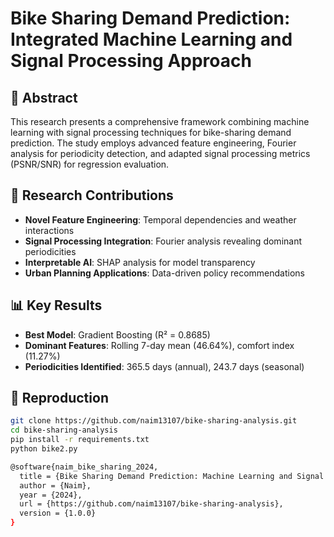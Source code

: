 # Bike Sharing Demand Prediction: Integrated Machine Learning and Signal Processing Approach

## 📖 Abstract
This research presents a comprehensive framework combining machine learning with signal processing techniques for bike-sharing demand prediction. The study employs advanced feature engineering, Fourier analysis for periodicity detection, and adapted signal processing metrics (PSNR/SNR) for regression evaluation.

## 🎯 Research Contributions
- **Novel Feature Engineering**: Temporal dependencies and weather interactions
- **Signal Processing Integration**: Fourier analysis revealing dominant periodicities
- **Interpretable AI**: SHAP analysis for model transparency
- **Urban Planning Applications**: Data-driven policy recommendations

## 📊 Key Results
- **Best Model**: Gradient Boosting (R² = 0.8685)
- **Dominant Features**: Rolling 7-day mean (46.64%), comfort index (11.27%)
- **Periodicities Identified**: 365.5 days (annual), 243.7 days (seasonal)

## 🚀 Reproduction
```bash
git clone https://github.com/naim13107/bike-sharing-analysis.git
cd bike-sharing-analysis
pip install -r requirements.txt
python bike2.py

@software{naim_bike_sharing_2024,
  title = {Bike Sharing Demand Prediction: Machine Learning and Signal Processing Approach},
  author = {Naim},
  year = {2024},
  url = {https://github.com/naim13107/bike-sharing-analysis},
  version = {1.0.0}
}
